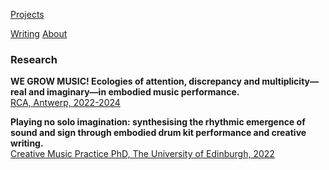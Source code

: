 <!-- NAV for all headers !-->
[Projects](https://paulabbott.net/index.html)
<!--[Future](https://paulabbott.net/future/)!-->
[Writing](https://paulabbott.net/wr/)
[About](https://paulabbott.net/about/)
<!-- end nav! -->

### Research  

<div id="about-text" markdown="1">

__WE GROW MUSIC! Ecologies of attention, discrepancy and multiplicity—real and imaginary—in embodied music performance.__  
[RCA, Antwerp, 2022-2024](https://www.ap-arts.be/en/research/we-grow-music-ecologies-attention-discrepancy-and-multiplicity-real-and-imaginary-embodied)

__Playing no solo imagination: synthesising the rhythmic emergence of sound and sign through embodied drum kit performance and creative writing.__  
[Creative Music Practice PhD, The University of Edinburgh, 2022](http://dx.doi.org/10.7488/era/2024)

</div>  
